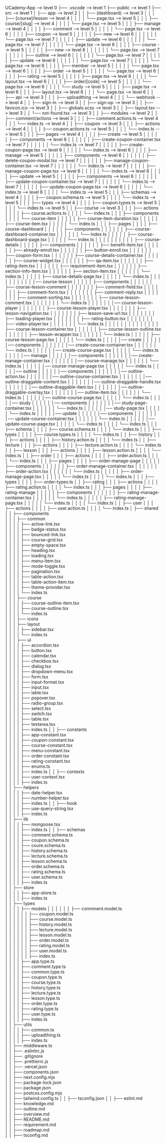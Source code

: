 UCademy-App                              --> level 0
├── .vscode                               --> level 1
├── public                                --> level 1
├── src                                   --> level 1
│   ├── app                               --> level 2
│   │   ├── (dashboard)                   --> level 3
│   │   │   ├── [course]/lesson           --> level 4
│   │   │   │   └── page.tsx              --> level 5
│   │   │   ├── course/[slug]             --> level 4
│   │   │   │   └── page.tsx              --> level 5
│   │   │   ├── manage                    --> level 4
│   │   │   │   ├── comment               --> level 5
│   │   │   │   │   └── page.tsx          --> level 6
│   │   │   │   ├── coupon                --> level 5
│   │   │   │   │   ├── new               --> level 6
│   │   │   │   │   │   └── page.tsx      --> level 7
│   │   │   │   │   ├── update            --> level 6
│   │   │   │   │   │   └── page.tsx      --> level 7
│   │   │   │   │   └── page.tsx          --> level 6
│   │   │   │   ├── course                --> level 5
│   │   │   │   │   ├── new               --> level 6
│   │   │   │   │   │   └── page.tsx      --> level 7
│   │   │   │   │   ├── outline           --> level 6
│   │   │   │   │   │   └── page.tsx      --> level 7
│   │   │   │   │   ├── update            --> level 6
│   │   │   │   │   │   └── page.tsx      --> level 7
│   │   │   │   │   └── page.tsx          --> level 6
│   │   │   │   ├── member                --> level 5
│   │   │   │   │   └── page.tsx          --> level 6
│   │   │   │   ├── order                 --> level 5
│   │   │   │   │   └── page.tsx          --> level 6
│   │   │   │   ├── rating                --> level 5
│   │   │   │   │   ├── page.tsx          --> level 6
│   │   │   │   └── layout.tsx            --> level 6
│   │   │   │   ├── order/[code]          --> level 5
│   │   │   │   │   └── page.tsx          --> level 6
│   │   │   │   └── study                 --> level 5
│   │   │   │       ├── page.tsx          --> level 6
│   │   │   ├── layout.tsx                --> level 6
│   │   │   └── page.tsx                  --> level 6
│   │   ├── api                           --> level 3
│   │   │   ├── uploadthing               --> level 4
│   │   │   └── webhook                   --> level 4
│   │   ├── sign-in                       --> level 3
│   │   ├── sign-up                       --> level 3
│   │   ├── favicon.ico                   --> level 3
│   │   ├── globals.scss                  --> level 3
│   │   ├── layout.tsx                    --> level 3
│   │   └── not-found.tsx                 --> level 3
│
│   ├── modules                           --> level 2
│   │   ├── comment/actions               --> level 3
│   │   │   ├── comment.actions.ts        --> level 4
│   │   │   └── index.ts                  --> level 4
│   │   ├── coupon                        --> level 3
│   │   │   ├── actions                   --> level 4
│   │   │   │   ├── coupon.actions.ts     --> level 5
│   │   │   │   └── index.ts              --> level 5
│   │   │   ├── pages                     --> level 4
│   │   │   │   ├── create                --> level 5
│   │   │   │   │   ├── components        --> level 6
│   │   │   │   │   │   ├── create-coupon-container.tsx --> level 7
│   │   │   │   │   │   └── index.ts      --> level 7
│   │   │   │   │   ├── create-coupon-page.tsx         --> level 6
│   │   │   │   │   └── index.ts          --> level 6
│   │   │   │   ├── manage                --> level 5
│   │   │   │   │   ├── components        --> level 6
│   │   │   │   │   │   ├── delete-coupon-modal.tsx    --> level 7
│   │   │   │   │   │   ├── manage-coupon-container.tsx --> level 7
│   │   │   │   │   │   └── index.ts      --> level 7
│   │   │   │   │   ├── manage-coupon-page.tsx         --> level 6
│   │   │   │   │   └── index.ts          --> level 6
│   │   │   │   ├── update                --> level 5
│   │   │   │   │   ├── components        --> level 6
│   │   │   │   │   │   ├── update-coupon-container.tsx --> level 7
│   │   │   │   │   │   └── index.ts      --> level 7
│   │   │   │   │   ├── update-coupon-page.tsx         --> level 6
│   │   │   │   │   └── index.ts          --> level 6
│   │   │   │   └── index.ts                 --> level 5
│   │   │   ├── schemas                   --> level 4
│   │   │   │   ├── coupon.schema.ts      --> level 5
│   │   │   │   └── index.ts              --> level 5
│   │   │   ├── types                     --> level 4
│   │   │   │   ├── coupon.types.ts       --> level 5
│   │   │   │   └── index.ts              --> level 5
│   │   ├── course                        --> level 3
│   │   │   ├── actions
│   │   │   │   ├── course.actions.ts
│   │   │   │   └── index.ts
│   │   │   ├── components
│   │   │   │   └── course-item
│   │   │   │   │   ├── course-item-duration.tsx
│   │   │   │   │   ├── course-item.tsx
│   │   │   │   │   └── index.ts
│   │   │   ├── pages
│   │   │   │   ├── course-dashboard
│   │   │   │   │   ├── components
│   │   │   │   │   │   ├── course-dashboard-container.tsx
│   │   │   │   │   │   └── index.ts
│   │   │   │   │   ├── course-dashboard-page.tsx
│   │   │   │   │   └── index.ts
│   │   │   │   │   │
│   │   │   │   ├── course-details
│   │   │   │   │   ├── components
│   │   │   │   │   │   ├── benefit-item.tsx
│   │   │   │   │   │   ├── already-enroll.tsx
│   │   │   │   │   │   ├── button-enroll.tsx
│   │   │   │   │   │   ├── coupon-form.tsx
│   │   │   │   │   │   ├── course-details-container.tsx
│   │   │   │   │   │   ├── course-widget.tsx
│   │   │   │   │   │   ├── qa-item.tsx
│   │   │   │   │   │   ├── rating-item.tsx
│   │   │   │   │   │   ├── requirement-item.tsx
│   │   │   │   │   │   ├── section-info-item.tsx
│   │   │   │   │   │   ├── section-item.tsx
│   │   │   │   │   │   └── index.ts
│   │   │   │   │   ├── course-details-page.tsx
│   │   │   │   │   └── index.ts
│   │   │   │   │   │
│   │   │   │   │── course-lesson
│   │   │   │   │   ├── components
│   │   │   │   │   │   ├── course-lesson-comment
│   │   │   │   │   │   │   ├── comment-field.tsx
│   │   │   │   │   │   │   ├── comment-form.tsx
│   │   │   │   │   │   │   ├── comment-reply.tsx
│   │   │   │   │   │   │   ├── comment-sorting.tsx
│   │   │   │   │   │   │   ├── course-lesson-comment.tsx
│   │   │   │   │   │   │   └── index.ts
│   │   │   │   │   │   │── course-lesson-player
│   │   │   │   │   │   │  ├── course-lesson-player.tsx
│   │   │   │   │   │   │  ├── lesson-navigation.tsx
│   │   │   │   │   │   │  ├── lesson-save-url.tsx
│   │   │   │   │   │   │  ├── loading-player.tsx
│   │   │   │   │   │   │  ├── rating-button.tsx
│   │   │   │   │   │   │  ├── video-player.tsx
│   │   │   │   │   │   │  └── index.ts
│   │   │   │   │   │   │  │
│   │   │   │   │   │   ├── course-lesson-container.tsx
│   │   │   │   │   │   ├── course-lesson-outline.tsx
│   │   │   │   │   │   ├── lesson-wrapper.tsx
│   │   │   │   │   │   └── index.ts
│   │   │   │   │   ├── course-lesson-page.tsx
│   │   │   │   │   └── index.ts
│   │   │   │   │── create
│   │   │   │   │   │── components
│   │   │   │   │   │   │── create-course-container.tsx
│   │   │   │   │   │   └── index.ts
│   │   │   │   │   │── create-course-page.tsx
│   │   │   │   │   └── index.ts
│   │   │   │   │── manage
│   │   │   │   │   │── components
│   │   │   │   │   │   │── create-manage-container.tsx
│   │   │   │   │   │   │── course-manage.tsx
│   │   │   │   │   │   └── index.ts
│   │   │   │   │   │── course-manage-page.tsx
│   │   │   │   │   └── index.ts
│   │   │   │   │── outline
│   │   │   │   │   │── components
│   │   │   │   │   │   │── outline-action.tsx
│   │   │   │   │   │   │── outline-course-container.tsx
│   │   │   │   │   │   │── outline-draggable-content.tsx
│   │   │   │   │   │   │── outline-draggable-handle.tsx
│   │   │   │   │   │   │── outline-draggable-item.tsx
│   │   │   │   │   │   │── outline-draggable-overlay.tsx
│   │   │   │   │   │   │── outline-item.tsx
│   │   │   │   │   │   └── index.ts
│   │   │   │   │   │── outline-course-page.tsx
│   │   │   │   │   └── index.ts
│   │   │   │   │── study
│   │   │   │   │   │── components
│   │   │   │   │   │   │── study-page-container.tsx
│   │   │   │   │   │   └── index.ts
│   │   │   │   │   │── study-page.tsx
│   │   │   │   │   └── index.ts
│   │   │   │   │── update
│   │   │   │   │   │── components
│   │   │   │   │   │   │── update-course-container.tsx
│   │   │   │   │   │   └── index.ts
│   │   │   │   │   │── update-course-page.tsx
│   │   │   │   │   └── index.ts
│   │   │   │   └── index.ts
│   │   │   ├── schema
│   │   │   │   ├── course.schema.ts
│   │   │   │   └── index.ts
│   │   │   ├── types
│   │   │   │   ├── course.types.ts
│   │   │   │   └── index.ts
│   │   ├── history
│   │   │   ├── actions
│   │   │   │   ├── history.action.ts
│   │   │   │   └── index.ts
│   │   ├── lecture
│   │   │   ├── actions
│   │   │   │   ├── lecture.action.ts
│   │   │   │   └── index.ts
│   │   ├── lesson
│   │   │   ├── actions
│   │   │   │   ├── lesson.action.ts
│   │   │   │   └── index.ts
│   │   ├── order
│   │   │   ├── actions
│   │   │   │   ├── order.action.ts
│   │   │   │   └── index.ts
│   │   │   ├── pages
│   │   │   │   ├── order-manage-page
│   │   │   │   │   ├── components
│   │   │   │   │   │   ├── order-manage-container.tsx
│   │   │   │   │   │   ├── order-action.tsx
│   │   │   │   │   │   └── index.ts
│   │   │   │   │   ├── order-manage-page.tsx
│   │   │   │   │   └── index.ts
│   │   │   │   └── index.ts
│   │   │   ├── types
│   │   │   │   ├── order-types.ts
│   │   ├── rating
│   │   │   ├── actions
│   │   │   │   ├── rating.action.ts
│   │   │   │   └── index.ts
│   │   │   ├── pages
│   │   │   │   ├── rating-manage
│   │   │   │   │   ├── components
│   │   │   │   │   │   ├── rating-manage-container.tsx
│   │   │   │   │   │   └── index.ts
│   │   │   │   │   ├── rating-manage-page.tsx
│   │   │   │   │   └── index.ts
│   │   │   │   └── index.ts
│   │   ├── user
│   │   │   ├── actions
│   │   │   │   ├── user.action.ts
│   │   │   │   └── index.ts
│   ├── shared                           
│   │   ├── components                  
│   │   │   ├── common                  
│   │   │   │   ├── active-link.tsx                  
│   │   │   │   ├── badge-status.tsx                  
│   │   │   │   ├── bounced-link.tsx                  
│   │   │   │   ├── course-grid.tsx                  
│   │   │   │   ├── empty-space.tsx                  
│   │   │   │   ├── heading.tsx                  
│   │   │   │   ├── loading.tsx         
│   │   │   │   ├── menu-item.tsx         
│   │   │   │   ├── mode-toggle.tsx         
│   │   │   │   ├── pagination.tsx         
│   │   │   │   ├── table-action.tsx         
│   │   │   │   ├── table-action-item.tsx         
│   │   │   │   ├── theme-provider.tsx         
│   │   │   │   └── index.ts         
│   │   │   ├── course      
│   │   │   │   ├── course-outline-item.tsx             
│   │   │   │   ├── course-outline.tsx    
│   │   │   │   └── index.ts         
│   │   │   ├── icons                  
│   │   │   ├── layout   
│   │   │   │   ├── sidebar.tsx  
│   │   │   │   └── index.ts             
│   │   │   ├── ui  
│   │   │   │   ├── accordion.tsx                
│   │   │   │   ├── button.tsx                
│   │   │   │   ├── calendar.tsx                
│   │   │   │   ├── checkbox.tsx                
│   │   │   │   ├── dialog.tsx                
│   │   │   │   ├── dropdown-menu.tsx                
│   │   │   │   ├── form.tsx                
│   │   │   │   ├── input-format.tsx                
│   │   │   │   ├── input.tsx                
│   │   │   │   ├── lable.tsx                
│   │   │   │   ├── popover.tsx                
│   │   │   │   ├── radio-group.tsx                
│   │   │   │   ├── select.tsx                
│   │   │   │   ├── switch.tsx                
│   │   │   │   ├── table.tsx                
│   │   │   │   ├── textarea.tsx                
│   │   │   │   ├── index.ts
│   │   ├── constants     
│   │   │   │   ├── app-constant.tsx                
│   │   │   │   ├── coupon-constant.tsx                
│   │   │   │   ├── course-constant.tsx                
│   │   │   │   ├── menu-constant.tsx                
│   │   │   │   ├── order-constant.tsx                
│   │   │   │   ├── rating-constant.tsx                
│   │   │   │   ├── enums.ts              
│   │   │   │   ├── index.ts
│   │   ├── contexts  
│   │   │   │   ├── user-context.tsx                 
│   │   │   │   ├── index.ts                 
│   │   ├── helpers         
│   │   │   │   ├── date-helper.tsx         
│   │   │   │   ├── number-helper.tsx         
│   │   │   │   ├── index.ts
│   │   ├── hook       
│   │   │   │   ├── use-query-string.tsx            
│   │   │   │   ├── index.ts            
│   │   ├── lib        
│   │   │   │   ├── mongoose.tsx           
│   │   │   │   ├── index.ts
│   │   ├── schemas       
│   │   │   │   ├── comment.schema.ts        
│   │   │   │   ├── coupon.schema.ts           
│   │   │   │   ├── coure.schema.ts           
│   │   │   │   ├── history.schema.ts           
│   │   │   │   ├── lecture.schema.ts           
│   │   │   │   ├── lesson.schema.ts           
│   │   │   │   ├── order.schema.ts           
│   │   │   │   ├── rating.schema.ts           
│   │   │   │   ├── user.schema.ts           
│   │   │   │   ├── index.ts           
│   │   ├── store        
│   │   │   │   ├── app-store.ts            
│   │   │   │   ├── index.ts            
│   │   ├── types   
│   │   │   │   ├── models
│   │   │   │   │   │   ├── commnent.model.ts       
│   │   │   │   │   │   ├── coupon.model.ts       
│   │   │   │   │   │   ├── course.model.ts       
│   │   │   │   │   │   ├── history.model.ts       
│   │   │   │   │   │   ├── lecture.model.ts       
│   │   │   │   │   │   ├── lesson.model.ts       
│   │   │   │   │   │   ├── order.model.ts       
│   │   │   │   │   │   ├── rating.model.ts       
│   │   │   │   │   │   ├── user.model.ts       
│   │   │   │   │   │   ├── index.ts       
│   │   │   │   ├── app.type.ts               
│   │   │   │   ├── comment.type.ts               
│   │   │   │   ├── common.type.ts               
│   │   │   │   ├── coupon.type.ts               
│   │   │   │   ├── course.type.ts               
│   │   │   │   ├── history.type.ts               
│   │   │   │   ├── lecture.type.ts               
│   │   │   │   ├── lesson.type.ts               
│   │   │   │   ├── order.type.ts               
│   │   │   │   ├── rating.type.ts               
│   │   │   │   ├── user.type.ts               
│   │   │   │   ├── index.ts               
│   │   ├── utils     
│   │   │   │   ├── common.ts             
│   │   │   │   ├── uploadthing.ts             
│   │   │   │   ├── index.ts             
│   │   ├── middleware.ts                  
│   │   ├── .eslintrc.js                  
│   │   ├── .gitignore                  
│   │   ├── .prettierrc.js                  
│   │   ├── .vercel.json                 
│   │   ├── components.json             
│   │   ├── next.config.mjs            
│   │   ├── package-lock.json             
│   │   ├── package.json             
│   │   ├── postcss.config.mjs             
│   │   ├── tailwind.config.ts
│   │   ├── tsconfig.json
│   │   ├── eslint.md             
│   │   ├── knowledge.md             
│   │   ├── outline.md             
│   │   ├── overview.md             
│   │   ├── README.md             
│   │   ├── requirement.md             
│   │   ├── roadmap.md             
│   │   ├── tsconfig.md